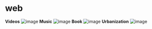 # web
**Videos**
![image](https://user-images.githubusercontent.com/69361351/191861824-be641647-d9b5-4f7d-9286-930a4e67d458.png)
**Music**
![image](https://user-images.githubusercontent.com/69361351/176116139-280259d0-e40c-4888-8e9a-52c55c49881f.png)
**Book**
![image](https://user-images.githubusercontent.com/69361351/176317094-2283c742-0ad0-4c14-a2dd-9b51e5449be0.png)
**Urbanization**
![image](https://user-images.githubusercontent.com/69361351/196081250-6fdd0d90-f0e6-493f-8b69-73ade1563ac2.png)
